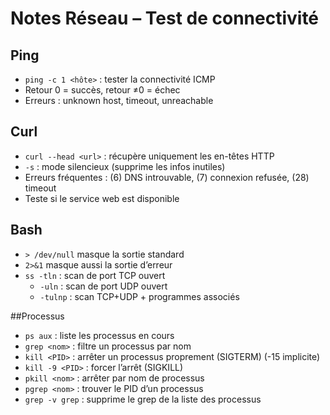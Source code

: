 # Notes Réseau – Test de connectivité

## Ping
- `ping -c 1 <hôte>` : tester la connectivité ICMP
- Retour 0 = succès, retour ≠0 = échec
- Erreurs : unknown host, timeout, unreachable

## Curl
- `curl --head <url>` : récupère uniquement les en-têtes HTTP
- `-s` : mode silencieux (supprime les infos inutiles)
- Erreurs fréquentes : (6) DNS introuvable, (7) connexion refusée, (28) timeout
- Teste si le service web est disponible

## Bash
- `> /dev/null` masque la sortie standard
- `2>&1` masque aussi la sortie d’erreur
- `ss -tln` : scan de port TCP ouvert 
   - `-uln` : scan de port UDP ouvert 
   - `-tulnp` : scan TCP+UDP + programmes associés 

##Processus
- `ps aux` : liste les processus en cours
- `grep <nom>` : filtre un processus par nom
- `kill <PID>` : arrêter un processus proprement (SIGTERM) (-15 implicite)
- `kill -9 <PID>` : forcer l’arrêt (SIGKILL)
- `pkill <nom>` : arrêter par nom de processus
- `pgrep <nom>` : trouver le PID d’un processus
- `grep -v grep` : supprime le grep de la liste des processus 
